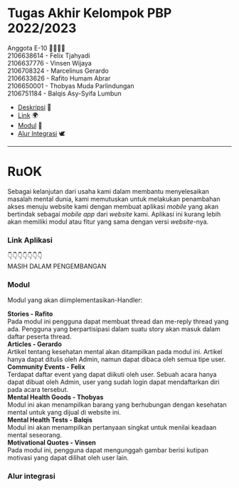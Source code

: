 # Tugas Akhir Kelompok PBP 2022/2023

Anggota E-10 👨‍👨‍👦‍👦  
2106638614 - Felix Tjahyadi  
2106637776 - Vinsen Wijaya  
2106708324 - Marcelinus Gerardo  
2106633626 - Rafito Humam Abrar  
2106650001 - Thobyas Muda Parlindungan  
2106751184 - Balqis Asy-Syifa Lumbun  

- [Deskripsi](#ruok) 📱
- [Link](#link-aplikasi) 🌍
- [Modul](#modul) 🎯
- [Alur Integrasi](#alur-integrasi) 🕊
---

# RuOK
Sebagai kelanjutan dari usaha kami dalam membantu menyelesaikan masalah mental dunia, kami memutuskan untuk melakukan penambahan akses menuju website kami dengan membuat aplikasi _mobile_ yang akan bertindak sebagai _mobile app_ dari _website_ kami. Aplikasi ini kurang lebih akan memiliki modul atau fitur yang sama dengan versi _website_-nya. 
<br>

### Link Aplikasi
👇👇👇👇👇👇👇  
MASIH DALAM PENGEMBANGAN
<br>

### Modul
Modul yang akan diimplementasikan-Handler:

**Stories - Rafito**  
Pada modul ini pengguna dapat membuat thread dan me-reply thread yang ada. Pengguna yang berpartisipasi dalam suatu story akan masuk dalam daftar peserta thread.<br>
**Articles - Gerardo**  
Artikel tentang kesehatan mental akan ditampilkan pada modul ini. Artikel hanya dapat ditulis oleh Admin, namun dapat dibaca oleh semua tipe user.<br>
**Community Events - Felix**  
Terdapat daftar event yang dapat diikuti oleh user. Sebuah acara hanya dapat dibuat oleh Admin, user yang sudah login dapat mendaftarkan diri pada acara tersebut.<br>
**Mental Health Goods - Thobyas**  
Modul ini akan menampilkan barang yang berhubungan dengan kesehatan mental untuk yang dijual di website ini.<br>
**Mental Health Tests - Balqis**  
Modul ini akan menampilkan pertanyaan singkat untuk menilai keadaan mental seseorang.<br>
**Motivational Quotes - Vinsen**  
Pada modul ini, pengguna dapat mengunggah gambar berisi kutipan motivasi yang dapat dilihat oleh user lain.<br>

### Alur integrasi
